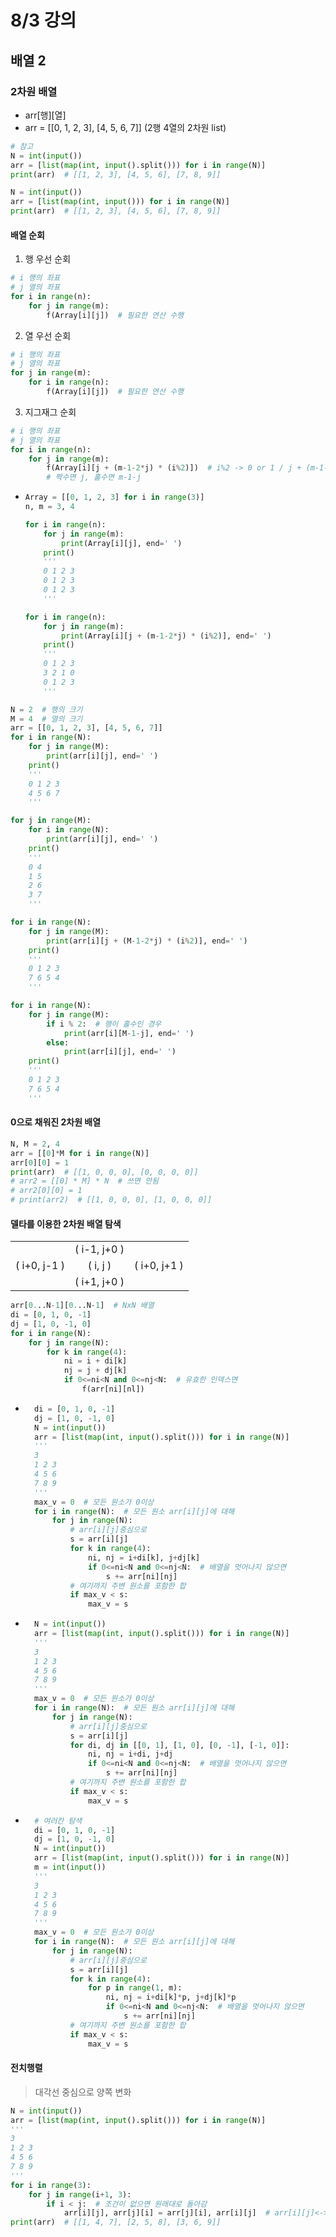# 8/3 강의

## 배열 2
### 2차원 배열
- arr[행][열]
- arr = [[0, 1, 2, 3], [4, 5, 6, 7]] (2행 4열의 2차원 list)
```python
# 참고
N = int(input())
arr = [list(map(int, input().split())) for i in range(N)]
print(arr)  # [[1, 2, 3], [4, 5, 6], [7, 8, 9]]

N = int(input())
arr = [list(map(int, input())) for i in range(N)]
print(arr)  # [[1, 2, 3], [4, 5, 6], [7, 8, 9]]
```
#### 배열 순회
1. 행 우선 순회
```python
# i 행의 좌표
# j 열의 좌표
for i in range(n):
    for j in range(m):
        f(Array[i][j])  # 필요한 연산 수행
```
2. 열 우선 순회
```python
# i 행의 좌표
# j 열의 좌표
for j in range(m):
    for i in range(n):
        f(Array[i][j])  # 필요한 연산 수행
```
3. 지그재그 순회
```python
# i 행의 좌표
# j 열의 좌표
for i in range(n):
    for j in range(m):
        f(Array[i][j + (m-1-2*j) * (i%2)])  # i%2 -> 0 or 1 / j + (m-1-2*j) = m-1-j
        # 짝수면 j, 홀수면 m-1-j
```
- 
    ```python
    Array = [[0, 1, 2, 3] for i in range(3)]
    n, m = 3, 4

    for i in range(n):
        for j in range(m):
            print(Array[i][j], end=' ')
        print()
        '''
        0 1 2 3 
        0 1 2 3 
        0 1 2 3
        '''

    for i in range(n):
        for j in range(m):
            print(Array[i][j + (m-1-2*j) * (i%2)], end=' ')
        print()
        '''
        0 1 2 3
        3 2 1 0
        0 1 2 3
        '''
    ```
```python
N = 2  # 행의 크기
M = 4  # 열의 크기
arr = [[0, 1, 2, 3], [4, 5, 6, 7]]
for i in range(N):
    for j in range(M):
        print(arr[i][j], end=' ')
    print()
    '''
    0 1 2 3 
    4 5 6 7 
    '''

for j in range(M):
    for i in range(N):
        print(arr[i][j], end=' ')
    print()
    '''
    0 4
    1 5
    2 6
    3 7
    '''

for i in range(N):
    for j in range(M):
        print(arr[i][j + (M-1-2*j) * (i%2)], end=' ')
    print()
    '''
    0 1 2 3
    7 6 5 4
    '''

for i in range(N):
    for j in range(M):
        if i % 2:  # 행이 홀수인 경우
            print(arr[i][M-1-j], end=' ')
        else:
            print(arr[i][j], end=' ')
    print()
    '''
    0 1 2 3
    7 6 5 4
    '''
```
#### 0으로 채워진 2차원 배열
```python
N, M = 2, 4
arr = [[0]*M for i in range(N)]
arr[0][0] = 1
print(arr)  # [[1, 0, 0, 0], [0, 0, 0, 0]]
# arr2 = [[0] * M] * N  # 쓰면 안됨
# arr2[0][0] = 1
# print(arr2)  # [[1, 0, 0, 0], [1, 0, 0, 0]]
```

#### 델타를 이용한 2차원 배열 탐색
||||
|:--:|:--:|:--:|
||( i-1, j+0 )||
|( i+0, j-1 )|( i, j )|( i+0, j+1 )|
||( i+1, j+0 )||
```python
arr[0...N-1][0...N-1]  # NxN 배열
di = [0, 1, 0, -1]
dj = [1, 0, -1, 0]
for i in range(N):
    for j in range(N):
        for k in range(4):
            ni = i + di[k]
            nj = j + dj[k]
            if 0<=ni<N and 0<=nj<N:  # 유효한 인덱스면
                f(arr[ni][nl])
```
- ```python
    di = [0, 1, 0, -1]
    dj = [1, 0, -1, 0]
    N = int(input())
    arr = [list(map(int, input().split())) for i in range(N)]
    '''
    3
    1 2 3
    4 5 6
    7 8 9
    '''
    max_v = 0  # 모든 원소가 0이상
    for i in range(N):  # 모든 원소 arr[i][j]에 대해
        for j in range(N):
            # arr[i][j]중심으로
            s = arr[i][j]
            for k in range(4):
                ni, nj = i+di[k], j+dj[k]
                if 0<=ni<N and 0<=nj<N:  # 배열을 멋어나지 않으면
                    s += arr[ni][nj]
            # 여기까지 주변 원소를 포함한 합
            if max_v < s:
                max_v = s
    ```
- ```python
    N = int(input())
    arr = [list(map(int, input().split())) for i in range(N)]
    '''
    3
    1 2 3
    4 5 6
    7 8 9
    '''
    max_v = 0  # 모든 원소가 0이상
    for i in range(N):  # 모든 원소 arr[i][j]에 대해
        for j in range(N):
            # arr[i][j]중심으로
            s = arr[i][j]
            for di, dj in [[0, 1], [1, 0], [0, -1], [-1, 0]]:
                ni, nj = i+di, j+dj
                if 0<=ni<N and 0<=nj<N:  # 배열을 멋어나지 않으면
                    s += arr[ni][nj]
            # 여기까지 주변 원소를 포함한 합
            if max_v < s:
                max_v = s
    ```
- ```python
    # 여러칸 탐색
    di = [0, 1, 0, -1]
    dj = [1, 0, -1, 0]
    N = int(input())
    arr = [list(map(int, input().split())) for i in range(N)]
    m = int(input())
    '''
    3
    1 2 3
    4 5 6
    7 8 9
    '''
    max_v = 0  # 모든 원소가 0이상
    for i in range(N):  # 모든 원소 arr[i][j]에 대해
        for j in range(N):
            # arr[i][j]중심으로
            s = arr[i][j]
            for k in range(4):
                for p in range(1, m):
                    ni, nj = i+di[k]*p, j+dj[k]*p
                    if 0<=ni<N and 0<=nj<N:  # 배열을 멋어나지 않으면
                        s += arr[ni][nj]
            # 여기까지 주변 원소를 포함한 합
            if max_v < s:
                max_v = s
    ```
#### 전치행렬
> 대각선 중심으로 양쪽 변화
```python
N = int(input())
arr = [list(map(int, input().split())) for i in range(N)]
'''
3
1 2 3
4 5 6
7 8 9
'''
for i in range(3):
    for j in range(i+1, 3):
        if i < j:  # 조건이 없으면 원래대로 돌아감
            arr[i][j], arr[j][i] = arr[j][i], arr[i][j]  # arr[i][j]<->arr[j][i]
print(arr)  # [[1, 4, 7], [2, 5, 8], [3, 6, 9]]
```